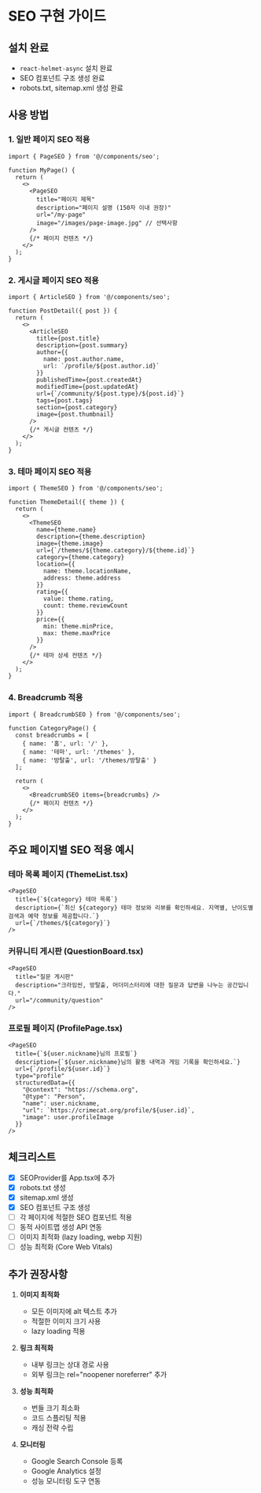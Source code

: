 # SEO 구현 가이드

## 설치 완료
- `react-helmet-async` 설치 완료
- SEO 컴포넌트 구조 생성 완료
- robots.txt, sitemap.xml 생성 완료

## 사용 방법

### 1. 일반 페이지 SEO 적용

```tsx
import { PageSEO } from '@/components/seo';

function MyPage() {
  return (
    <>
      <PageSEO
        title="페이지 제목"
        description="페이지 설명 (150자 이내 권장)"
        url="/my-page"
        image="/images/page-image.jpg" // 선택사항
      />
      {/* 페이지 컨텐츠 */}
    </>
  );
}
```

### 2. 게시글 페이지 SEO 적용

```tsx
import { ArticleSEO } from '@/components/seo';

function PostDetail({ post }) {
  return (
    <>
      <ArticleSEO
        title={post.title}
        description={post.summary}
        author={{
          name: post.author.name,
          url: `/profile/${post.author.id}`
        }}
        publishedTime={post.createdAt}
        modifiedTime={post.updatedAt}
        url={`/community/${post.type}/${post.id}`}
        tags={post.tags}
        section={post.category}
        image={post.thumbnail}
      />
      {/* 게시글 컨텐츠 */}
    </>
  );
}
```

### 3. 테마 페이지 SEO 적용

```tsx
import { ThemeSEO } from '@/components/seo';

function ThemeDetail({ theme }) {
  return (
    <>
      <ThemeSEO
        name={theme.name}
        description={theme.description}
        image={theme.image}
        url={`/themes/${theme.category}/${theme.id}`}
        category={theme.category}
        location={{
          name: theme.locationName,
          address: theme.address
        }}
        rating={{
          value: theme.rating,
          count: theme.reviewCount
        }}
        price={{
          min: theme.minPrice,
          max: theme.maxPrice
        }}
      />
      {/* 테마 상세 컨텐츠 */}
    </>
  );
}
```

### 4. Breadcrumb 적용

```tsx
import { BreadcrumbSEO } from '@/components/seo';

function CategoryPage() {
  const breadcrumbs = [
    { name: '홈', url: '/' },
    { name: '테마', url: '/themes' },
    { name: '방탈출', url: '/themes/방탈출' }
  ];

  return (
    <>
      <BreadcrumbSEO items={breadcrumbs} />
      {/* 페이지 컨텐츠 */}
    </>
  );
}
```

## 주요 페이지별 SEO 적용 예시

### 테마 목록 페이지 (ThemeList.tsx)
```tsx
<PageSEO
  title={`${category} 테마 목록`}
  description={`최신 ${category} 테마 정보와 리뷰를 확인하세요. 지역별, 난이도별 검색과 예약 정보를 제공합니다.`}
  url={`/themes/${category}`}
/>
```

### 커뮤니티 게시판 (QuestionBoard.tsx)
```tsx
<PageSEO
  title="질문 게시판"
  description="크라임씬, 방탈출, 머더미스터리에 대한 질문과 답변을 나누는 공간입니다."
  url="/community/question"
/>
```

### 프로필 페이지 (ProfilePage.tsx)
```tsx
<PageSEO
  title={`${user.nickname}님의 프로필`}
  description={`${user.nickname}님의 활동 내역과 게임 기록을 확인하세요.`}
  url={`/profile/${user.id}`}
  type="profile"
  structuredData={{
    "@context": "https://schema.org",
    "@type": "Person",
    "name": user.nickname,
    "url": `https://crimecat.org/profile/${user.id}`,
    "image": user.profileImage
  }}
/>
```

## 체크리스트

- [x] SEOProvider를 App.tsx에 추가
- [x] robots.txt 생성
- [x] sitemap.xml 생성
- [x] SEO 컴포넌트 구조 생성
- [ ] 각 페이지에 적절한 SEO 컴포넌트 적용
- [ ] 동적 사이트맵 생성 API 연동
- [ ] 이미지 최적화 (lazy loading, webp 지원)
- [ ] 성능 최적화 (Core Web Vitals)

## 추가 권장사항

1. **이미지 최적화**
   - 모든 이미지에 alt 텍스트 추가
   - 적절한 이미지 크기 사용
   - lazy loading 적용

2. **링크 최적화**
   - 내부 링크는 상대 경로 사용
   - 외부 링크는 rel="noopener noreferrer" 추가

3. **성능 최적화**
   - 번들 크기 최소화
   - 코드 스플리팅 적용
   - 캐싱 전략 수립

4. **모니터링**
   - Google Search Console 등록
   - Google Analytics 설정
   - 성능 모니터링 도구 연동